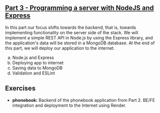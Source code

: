 ## [Part 3 - Programming a server with NodeJS and Express](https://fullstackopen.com/en/part3)
In this part our focus shifts towards the backend, that is, towards implementing functionality on the server side of the stack. We will implement a simple REST API in Node.js by using the Express library, and the application's data will be stored in a MongoDB database. At the end of this part, we will deploy our application to the internet.

<ol type="a">
 <li>Node.js and Express</li>
 <li>Deploying app to internet</li>
 <li>Saving data to MongoDB</li>
 <li>Validation and ESLint</li>
</ol>

## Exercises
* **phonebook:** Backend of the phonebook application from Part 2. BE/FE integration and deployment to the Internet using Render.
